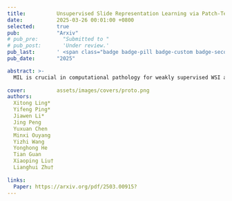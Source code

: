 ```yaml
---
title:          Unsupervised Slide Representation Learning via Patch-Text Contrast in Computational Pathology
date:           2025-03-26 00:01:00 +0800
selected:       true
pub:            "Arxiv"
# pub_pre:        "Submitted to "
# pub_post:       'Under review.'
pub_last:       ' <span class="badge badge-pill badge-custom badge-secondary">Conference</span>'
pub_date:       "2025"

abstract: >-
  MIL is crucial in computational pathology for weakly supervised WSI analysis, but long-tailed distributions cause class imbalance issues. We propose an ensemble learning method with shared aggregators and consistency constraints to reduce class imbalance impact. Additionally, we introduce a multimodal distillation framework using pre-trained text encoders to enhance feature extraction. Our method, MDE-MIL, integrates multiple expert branches and achieves superior performance on Camelyon+-LT and PANDA-LT datasets.
  
cover:          assets/images/covers/proto.png
authors:
  Xitong Ling*
  Yifeng Ping*
  Jiawen Li*
  Jing Peng
  Yuxuan Chen
  Minxi Ouyang
  Yizhi Wang
  Yonghong He
  Tian Guan
  Xiaoping Liu†
  Lianghui Zhu†
  
links:
  Paper: https://arxiv.org/pdf/2503.00915?
---
```



